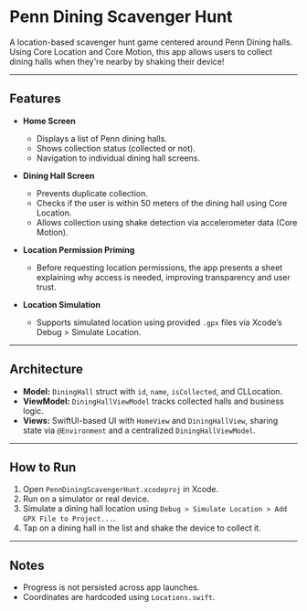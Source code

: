 # Penn Dining Scavenger Hunt  

A location-based scavenger hunt game centered around Penn Dining halls. Using Core Location and Core Motion, this app allows users to collect dining halls when they're nearby by shaking their device!

---

## Features

- **Home Screen**
  - Displays a list of Penn dining halls.
  - Shows collection status (collected or not).
  - Navigation to individual dining hall screens.

- **Dining Hall Screen**
  - Prevents duplicate collection.
  - Checks if the user is within 50 meters of the dining hall using Core Location.
  - Allows collection using shake detection via accelerometer data (Core Motion).

- **Location Permission Priming**
  - Before requesting location permissions, the app presents a sheet explaining why access is needed, improving transparency and user trust.

- **Location Simulation**
  - Supports simulated location using provided `.gpx` files via Xcode’s Debug > Simulate Location.

---

## Architecture

- **Model:** `DiningHall` struct with `id`, `name`, `isCollected`, and CLLocation.
- **ViewModel:** `DiningHallViewModel` tracks collected halls and business logic.
- **Views:** SwiftUI-based UI with `HomeView` and `DiningHallView`, sharing state via `@Environment` and a centralized `DiningHallViewModel`.

---

## How to Run

1. Open `PennDiningScavengerHunt.xcodeproj` in Xcode.
2. Run on a simulator or real device.
3. Simulate a dining hall location using `Debug > Simulate Location > Add GPX File to Project...`.
4. Tap on a dining hall in the list and shake the device to collect it.

---

## Notes

- Progress is not persisted across app launches.
- Coordinates are hardcoded using `Locations.swift`.
